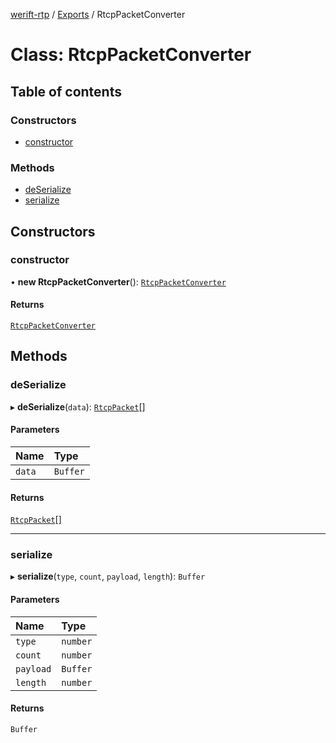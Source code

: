 [werift-rtp](../README.md) / [Exports](../modules.md) / RtcpPacketConverter

# Class: RtcpPacketConverter

## Table of contents

### Constructors

- [constructor](RtcpPacketConverter.md#constructor)

### Methods

- [deSerialize](RtcpPacketConverter.md#deserialize)
- [serialize](RtcpPacketConverter.md#serialize)

## Constructors

### constructor

• **new RtcpPacketConverter**(): [`RtcpPacketConverter`](RtcpPacketConverter.md)

#### Returns

[`RtcpPacketConverter`](RtcpPacketConverter.md)

## Methods

### deSerialize

▸ **deSerialize**(`data`): [`RtcpPacket`](../modules.md#rtcppacket)[]

#### Parameters

| Name | Type |
| :------ | :------ |
| `data` | `Buffer` |

#### Returns

[`RtcpPacket`](../modules.md#rtcppacket)[]

___

### serialize

▸ **serialize**(`type`, `count`, `payload`, `length`): `Buffer`

#### Parameters

| Name | Type |
| :------ | :------ |
| `type` | `number` |
| `count` | `number` |
| `payload` | `Buffer` |
| `length` | `number` |

#### Returns

`Buffer`
